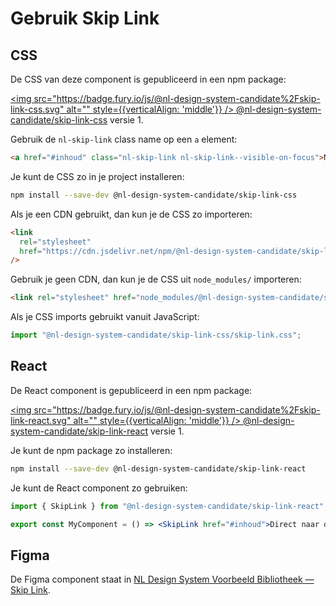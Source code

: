 # Gebruik Skip Link

## CSS

De CSS van deze component is gepubliceerd in een npm package:

[<img src="https://badge.fury.io/js/@nl-design-system-candidate%2Fskip-link-css.svg" alt="" style={{verticalAlign: 'middle'}} /> @nl-design-system-candidate/skip-link-css](https://www.npmjs.com/package/@nl-design-system-candidate/skip-link-css)
versie 1.

Gebruik de `nl-skip-link` class name op een `a` element:

```html
<a href="#inhoud" class="nl-skip-link nl-skip-link--visible-on-focus">Naar de inhoud</a>
```

Je kunt de CSS zo in je project installeren:

```sh
npm install --save-dev @nl-design-system-candidate/skip-link-css
```

Als je een CDN gebruikt, dan kun je de CSS zo importeren:

```html
<link
  rel="stylesheet"
  href="https://cdn.jsdelivr.net/npm/@nl-design-system-candidate/skip-link-css@1/dist/skip-link.css"
/>
```

Gebruik je geen CDN, dan kun je de CSS uit `node_modules/` importeren:

```html
<link rel="stylesheet" href="node_modules/@nl-design-system-candidate/skip-link-css/dist/skip-link.css" />
```

Als je CSS imports gebruikt vanuit JavaScript:

```js
import "@nl-design-system-candidate/skip-link-css/skip-link.css";
```

## React

De React component is gepubliceerd in een npm package:

[<img src="https://badge.fury.io/js/@nl-design-system-candidate%2Fskip-link-react.svg" alt="" style={{verticalAlign: 'middle'}} /> @nl-design-system-candidate/skip-link-react](https://www.npmjs.com/package/@nl-design-system-candidate/skip-link-react)
versie 1.

Je kunt de npm package zo installeren:

```sh
npm install --save-dev @nl-design-system-candidate/skip-link-react
```

Je kunt de React component zo gebruiken:

```jsx
import { SkipLink } from "@nl-design-system-candidate/skip-link-react";

export const MyComponent = () => <SkipLink href="#inhoud">Direct naar de hoofdinhoud</SkipLink>;
```

## Figma

De Figma component staat in [NL Design System Voorbeeld Bibliotheek — Skip Link](https://www.figma.com/design/FqAr99wvrlHxTJYAHkFRQN/NL-Design-System---Bibliotheek?node-id=2217-10122).

